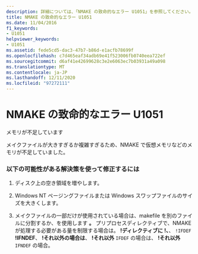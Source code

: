 ```yaml
---
description: 詳細については、「NMAKE の致命的なエラー U1051」を参照してください。
title: NMAKE の致命的なエラー U1051
ms.date: 11/04/2016
f1_keywords:
- U1051
helpviewer_keywords:
- U1051
ms.assetid: fede5cd5-dac3-47b7-b86d-e1acfb78699f
ms.openlocfilehash: c7d465eaf34adb69e41f523006fb0740eea722ef
ms.sourcegitcommit: d6af41e42699628c3e2e6063ec7b03931a49a098
ms.translationtype: MT
ms.contentlocale: ja-JP
ms.lasthandoff: 12/11/2020
ms.locfileid: "97272111"
---
```

# <a name="nmake-fatal-error-u1051"></a>NMAKE の致命的なエラー U1051

メモリが不足しています

メイクファイルが大きすぎるか複雑すぎるため、NMAKE で仮想メモリなどのメモリが不足していました。

### <a name="to-fix-by-using-the-following-possible-solutions"></a>以下の可能性がある解決策を使って修正するには

1. ディスク上の空き領域を増やします。

1. Windows NT ページングファイルまたは Windows スワップファイルのサイズを大きくします。

1. メイクファイルの一部だけが使用されている場合は、makefile を別のファイルに分割するか、を使用します **。** プリプロセスディレクティブで、NMAKE が処理する必要がある量を制限する場合は。 **!ディレクティブに** **!、**、 `!IFDEF` **!IFNDEF**、 **!それ以外の場合は**、 **!それ以外** `IFDEF` の場合は、 **!それ以外** `IFNDEF` の場合。
